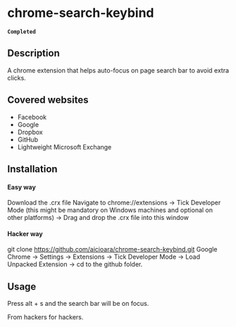chrome-search-keybind
=====================

**` Completed `**


Description
-----------
A chrome extension that helps auto-focus on page search bar to avoid extra clicks.


Covered websites
----------------

* Facebook
* Google
* Dropbox
* GitHub
* Lightweight Microsoft Exchange

Installation
------------

#### Easy way
Download the .crx file
Navigate to chrome://extensions -> Tick Developer Mode (this might be mandatory on Windows machines and optional on other platforms) -> Drag and drop the .crx file into this window

#### Hacker way

git clone https://github.com/aicioara/chrome-search-keybind.git
Google Chrome -> Settings -> Extensions -> Tick Developer Mode -> Load Unpacked Extension -> cd to the github folder.



Usage
-----
Press alt + s and the search bar will be on focus.

From hackers for hackers.
